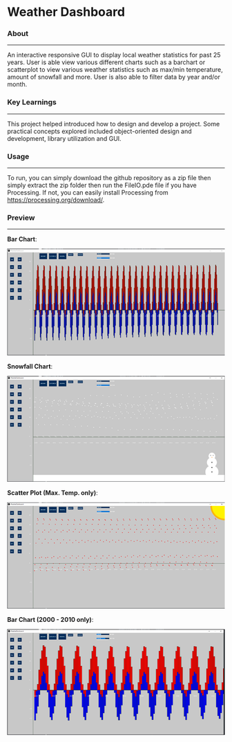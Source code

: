 # Weather Dashboard

### About
***
An interactive responsive GUI to display local weather statistics for past 25 years. User is able view various different charts such as a barchart or scatterplot to view various weather statistics such as max/min temperature, amount of snowfall and more. User is also able to filter data by year and/or month.  

### Key Learnings
***
This project helped introduced how to design and develop a project. Some practical concepts explored included object-oriented design and development, library utilization and GUI. 

### Usage
***
To run, you can simply download the github repository as a zip file then simply extract the zip folder then run the FileIO.pde file if you have Processing. If not, you can easily install Processing from https://processing.org/download/.

### Preview
***

**Bar Chart**:

![Bar Chart Image](https://github.com/AhadAli01/WeatherDashboard/blob/main/images/standardBarChart.png)


**Snowfall Chart**:

![Snowfall Chart Image](https://github.com/AhadAli01/WeatherDashboard/blob/main/images/standardSnowfall.png)


**Scatter Plot (Max. Temp. only)**:

![Scatter Chart Image](https://github.com/AhadAli01/WeatherDashboard/blob/main/images/ScatterPlotMaxTemp.png)


**Bar Chart (2000 - 2010 only)**:

![2000's Bar Chart Image](https://github.com/AhadAli01/WeatherDashboard/blob/main/images/2000sBarChart.png)
